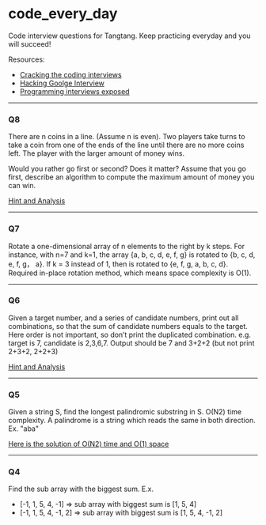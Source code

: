 code_every_day
==============

Code interview questions for Tangtang. Keep practicing everyday and you will succeed!

Resources:
+ [Cracking the coding interviews](http://hawstein.com/posts/ctci-solutions-contents.html)
+ [Hacking Goolge Interview](http://leetcode.com/2010/04/hacking-google-interview-from-mit.html)
+ [Programming interviews exposed](http://searchworks.stanford.edu/view/9863051)

---

### Q8
There are n coins in a line. (Assume n is even). Two players take turns to take a coin from one of the ends of the line until there are no more coins left. The player with the larger amount of money wins.

Would you rather go first or second? Does it matter? Assume that you go first, describe an algorithm to compute the maximum amount of money you can win.

[Hint and Analysis](http://leetcode.com/2011/02/coins-in-line.html)

---

### Q7
Rotate a one-dimensional array of n elements to the right by k steps. For instance, with n=7 and k=1, the array {a, b, c, d, e, f, g} is rotated to {b, c, d, e, f, g， a}. If k = 3 instead of 1, then is rotated to {e, f, g, a, b, c, d}. Required in-place rotation method, which means space complexity is O(1).

---

### Q6
Given a target number, and a series of candidate numbers, print out all combinations, so that the sum of candidate numbers equals to the target. Here order is not important, so don’t print the duplicated combination. e.g. target is 7, candidate is 2,3,6,7. Output should be 7 and 3+2+2 (but not print 2+3+2, 2+2+3)

[Hint and Analysis](http://leetcode.com/2010/09/print-all-combinations-of-number-as-sum.html)

---

### Q5
Given a string S, find the longest palindromic substring in S.  O(N2) time complexity. A palindrome is a string which reads the same in both direction. Ex. "aba"

[Here is the solution of O(N2) time and O(1) space](http://leetcode.com/2011/11/longest-palindromic-substring-part-i.html#crayon-52e10cfadb7a7)

---

### Q4
Find the sub array with the biggest sum. E.x. 
+ [-1, 1, 5, 4, -1] => sub array with biggest sum is [1, 5, 4]
+ [-1, 1, 5, 4, -1, 2] => sub array with biggest sum is [1, 5, 4, -1, 2]
